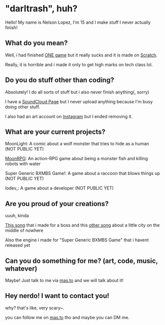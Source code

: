 # "darltrash", huh?
Hello! My name is Nelson Lopez, I'm 15 and I make stuff I never actually finish!

## What do you mean?
Well, i had finished [ONE game](https://github.com/darltrash/AlienGame) but it really sucks and it is made on [Scratch](https://scratch.mit.edu/).

Really, it is horrible and i made it only to get high marks on tech class lol.

## Do you do stuff other than coding?
Absolutely! I do all sorts of stuff but i also never finish anything(, sorry)

I have a [SoundCloud Page](https://soundcloud.com/narvise) but I never upload anything because I'm busy doing other stuff.

I also had an art account on [Instagram](https://instagram.com) but I ended removing it.

## What are your current projects?
MoonLight: A comic about a wolf monster that tries to hide as a human (NOT PUBLIC YET)

[MoonRPG](https://github.com/moonsteal/moonrpg): An action-RPG game about being a monster fish and killing robots with water 

Super Generic BXMBS Game!: A game about a raccoon that blows things up (NOT PUBLIC YET)

lodev_: A game about a developer (NOT PUBLIC YET)

## Are you proud of your creations?
uuuh, kinda

[This song](https://soundcloud.com/narvise/asongmadeforadementedbossthatwasageniusbutnowisdementedelectricbogaloo) that i made for a boss 
and this [other song](https://soundcloud.com/narvise/anothersongwithaverylargenameandnospacesalsonolowercapslol-boomgaloo) about a little city on the middle of nowhere

Also the engine i made for "Super Generic BXMBS Game" that i havent released yet

## Can you do something for me? (art, code, music, whatever)
Maybe! Just talk to me via [mas.to](https://mas.to/web/accounts/150512) and we will talk about it!

## Hey nerdo! I want to contact you!
why? that's like, very scary~.

you can follow me on [mas.to](https://mas.to/web/accounts/150512) tho and maybe you can DM me.